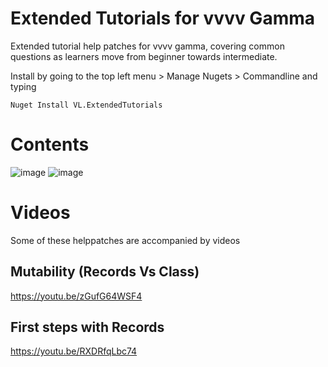 # Extended Tutorials for vvvv Gamma
Extended tutorial help patches for vvvv gamma, covering common questions as learners move from beginner towards intermediate. 

Install by going to the top left menu > Manage Nugets > Commandline and typing 

````Nuget Install VL.ExtendedTutorials````

# Contents
![image](https://user-images.githubusercontent.com/4467208/195159919-e2f16f20-3ed7-476d-8016-3c392a35d61e.png)
![image](https://user-images.githubusercontent.com/4467208/195159939-a0ca1dd9-a79c-4630-a2e3-3576ca90d66e.png)



# Videos
Some of these helppatches are accompanied by videos

## Mutability (Records Vs Class)
https://youtu.be/zGufG64WSF4

## First steps with Records
https://youtu.be/RXDRfqLbc74

